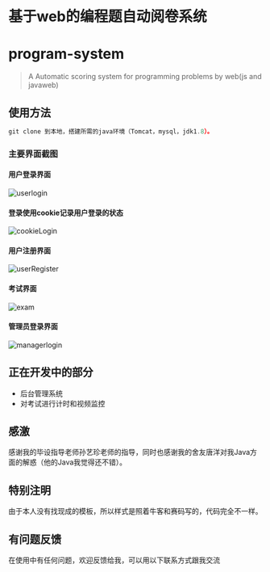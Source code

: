# 基于web的编程题自动阅卷系统

# program-system

> A Automatic scoring system for programming problems by web(js and javaweb)

## 使用方法

```javascript
git clone 到本地，搭建所需的java环境（Tomcat，mysql，jdk1.8）。
```

### 主要界面截图
#### 用户登录界面
![userlogin](./screenshot/userLogin.png)
#### 登录使用cookie记录用户登录的状态
![cookieLogin](./screenshot/cookieLogin.png)
#### 用户注册界面
![userRegister](./screenshot/userRegister.png)
#### 考试界面
![exam](./screenshot/exam.png)
#### 管理员登录界面
![managerlogin](./screenshot/manager.png)
## 正在开发中的部分
* 后台管理系统
* 对考试进行计时和视频监控
## 感激
感谢我的毕设指导老师孙艺珍老师的指导，同时也感谢我的舍友唐洋对我Java方面的解惑（他的Java我觉得还不错）。
## 特别注明
由于本人没有找现成的模板，所以样式是照着牛客和赛码写的，代码完全不一样。
## 有问题反馈
在使用中有任何问题，欢迎反馈给我，可以用以下联系方式跟我交流
